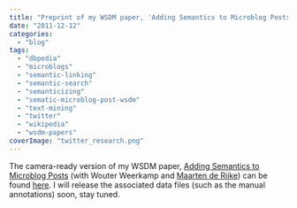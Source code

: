 ```yaml
---
title: "Preprint of my WSDM paper, 'Adding Semantics to Microblog Posts' available now"
date: "2011-12-12"
categories: 
  - "blog"
tags: 
  - "dbpedia"
  - "microblogs"
  - "semantic-linking"
  - "semantic-search"
  - "semanticizing"
  - "sematic-microblog-post-wsdm"
  - "text-mining"
  - "twitter"
  - "wikipedia"
  - "wsdm-papers"
coverImage: "twitter_research.png"
---
```


The camera-ready version of my WSDM paper, [Adding Semantics to Microblog Posts](http://edgar.meij.pro/adding-semantics-microblogs/ "Adding Semantics to Microblog Posts") (with Wouter Weerkamp and [Maarten de Rijke](http://staff.science.uva.nl/~mdr/ "Maarten de Rijke's homepage")) can be found [here](http://bit.ly/q6Mo6m). I will release the associated data files (such as the manual annotations) soon, stay tuned.
